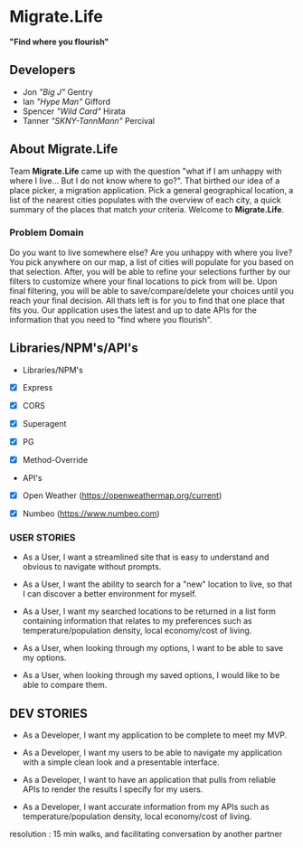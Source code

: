 # Migrate.Life #

**"Find where you flourish"**

## Developers ##

- Jon *"Big J"* Gentry
- Ian *"Hype Man"* Gifford
- Spencer *"Wild Card"* Hirata
- Tanner *"SKNY-TannMann"* Percival

## About Migrate.Life ##

Team **Migrate.Life** came up with the question "what if I am unhappy with where I live... But I do not know where to go?". That birthed our idea of a place picker, a migration application. Pick a general geographical location, a list of the nearest cities populates with the overview of each city, a quick summary of the places that match *your* criteria. Welcome to **Migrate.Life**.

### Problem Domain ###

Do you want to live somewhere else? Are you unhappy with where you live? You pick anywhere on our map, a list of cities will populate for you based on that selection. After, you will be able to refine your selections further by our filters to customize where your final locations to pick from will be. Upon final filtering, you will be able to save/compare/delete your choices until you reach your final decision. All thats left is for you to find that one place that fits you. Our application uses the latest and up to date APIs for the information that you need to "find where you flourish".

## Libraries/NPM's/API's
- Libraries/NPM's
- [x] Express

- [x] CORS

- [x] Superagent

- [x] PG

- [x] Method-Override

- API's
- [x] Open Weather (https://openweathermap.org/current)

- [x] Numbeo (https://www.numbeo.com)


### USER STORIES ###

- As a User, I want a streamlined site that is easy to understand and obvious to navigate without prompts.

- As a User, I want the ability to search for a "new" location to live, so that I can discover a better environment for myself.

- As a User, I want my searched locations to be returned in a list form containing information that relates to my preferences such as temperature/population density, local economy/cost of living.

- As a User, when looking through my options, I want to be able to save my options.

- As a User, when looking through my saved options, I would like to be able to compare them.

## DEV STORIES ##

- As a Developer, I want my application to be complete to meet my MVP.

- As a Developer, I want my users to be able to navigate my application with a simple clean look and a presentable interface.

- As a Developer, I want to have an application that pulls from reliable APIs to render the results I specify for my users.

- As a Developer, I want accurate information from my APIs such as temperature/population density, local economy/cost of living.


resolution : 15 min walks, and facilitating conversation by another partner  